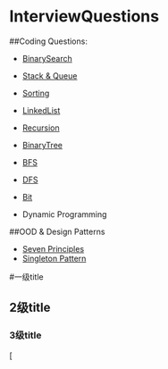 # InterviewQuestions

##Coding Questions:

- [BinarySearch](https://github.com/hengc16/InterviewQuestions/tree/master/src/com/heng/code/binarysearch)

- [Stack & Queue](https://github.com/hengc16/InterviewQuestions/tree/master/src/com/heng/code/stackqueue)

- [Sorting](https://github.com/hengc16/InterviewQuestions/tree/master/src/com/heng/code/sorting)

- [LinkedList](https://github.com/hengc16/InterviewQuestions/tree/master/src/com/heng/code/linkedList)

- [Recursion](https://github.com/hengc16/InterviewQuestions/tree/master/src/com/heng/code/recursion)

- [BinaryTree](https://github.com/hengc16/InterviewQuestions/tree/master/src/com/heng/code/binarytree)

- [BFS](https://github.com/hengc16/InterviewQuestions/tree/master/src/com/heng/code/bfs)

- [DFS](https://github.com/hengc16/InterviewQuestions/tree/master/src/com/heng/code/dfs)

- [Bit](https://github.com/hengc16/InterviewQuestions/tree/master/src/com/heng/code/bit)

- Dynamic Programming

##OOD & Design Patterns

- [Seven Principles](https://github.com/hengc16/InterviewQuestions/blob/master/src/com/heng/ood/designpattern/seven%20principles.png)
- [Singleton Pattern](https://github.com/hengc16/InterviewQuestions/blob/master/src/com/heng/ood/designpattern/Singleton%20Pattern.png)


#一级title
## 2级title
### 3级title

[